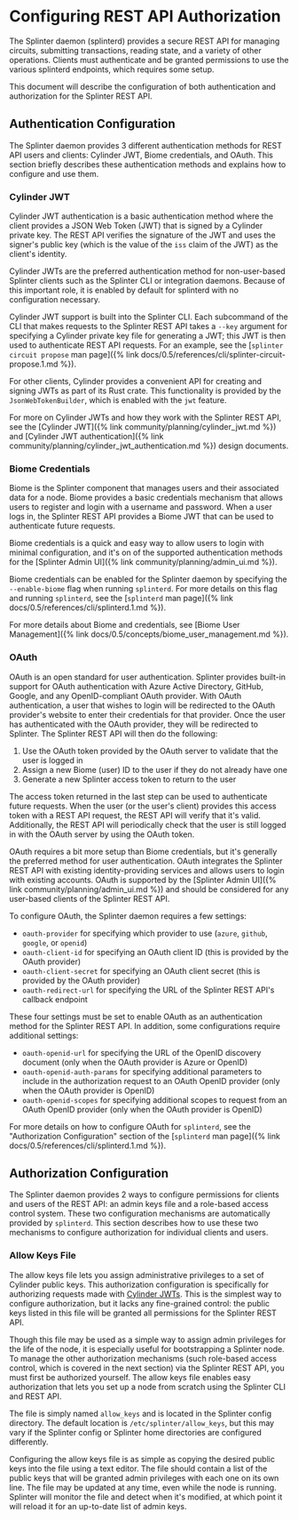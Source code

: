 # Configuring REST API Authorization
<!--
  Copyright 2018-2020 Cargill Incorporated
  Licensed under Creative Commons Attribution 4.0 International License
  https://creativecommons.org/licenses/by/4.0/
-->

The Splinter daemon (splinterd) provides a secure REST API for managing
circuits, submitting transactions, reading state, and a variety of other
operations. Clients must authenticate and be granted permissions to use the
various splinterd endpoints, which requires some setup.

This document will describe the configuration of both authentication and
authorization for the Splinter REST API.

## Authentication Configuration

The Splinter daemon provides 3 different authentication methods for REST API
users and clients: Cylinder JWT, Biome credentials, and OAuth. This section
briefly describes these authentication methods and explains how to configure and
use them.

### Cylinder JWT

Cylinder JWT authentication is a basic authentication method where the client
provides a JSON Web Token (JWT) that is signed by a Cylinder private key. The
REST API verifies the signature of the JWT and uses the signer's public key
(which is the value of the `iss` claim of the JWT) as the client's identity.

Cylinder JWTs are the preferred authentication method for non-user-based
Splinter clients such as the Splinter CLI or integration daemons. Because of
this important role, it is enabled by default for splinterd with no
configuration necessary.

Cylinder JWT support is built into the Splinter CLI. Each subcommand of the CLI
that makes requests to the Splinter REST API takes a `--key` argument for
specifying a Cylinder private key file for generating a JWT; this JWT is then
used to authenticate REST API requests. For an example, see the
[`splinter circuit propose` man page]({% link
docs/0.5/references/cli/splinter-circuit-propose.1.md %}).

For other clients, Cylinder provides a convenient API for creating and signing
JWTs as part of its Rust crate. This functionality is provided by the
`JsonWebTokenBuilder`, which is enabled with the `jwt` feature.

For more on Cylinder JWTs and how they work with the Splinter REST API, see the
[Cylinder JWT]({% link community/planning/cylinder_jwt.md %}) and
[Cylinder JWT authentication]({% link
community/planning/cylinder_jwt_authentication.md %}) design documents.

### Biome Credentials

Biome is the Splinter component that manages users and their associated data for
a node. Biome provides a basic credentials mechanism that allows users to
register and login with a username and password. When a user logs in, the
Splinter REST API provides a Biome JWT that can be used to authenticate future
requests.

Biome credentials is a quick and easy way to allow users to login with minimal
configuration, and it's on of the supported authentication methods for the
[Splinter Admin UI]({% link community/planning/admin_ui.md %}).

Biome credentials can be enabled for the Splinter daemon by specifying the
`--enable-biome` flag when running `splinterd`. For more details on this flag
and running `splinterd`, see the
[`splinterd` man page]({% link docs/0.5/references/cli/splinterd.1.md %}).

For more details about Biome and credentials, see
[Biome User Management]({% link docs/0.5/concepts/biome_user_management.md %}).

### OAuth

OAuth is an open standard for user authentication. Splinter provides built-in
support for OAuth authentication with Azure Active Directory, GitHub, Google,
and any OpenID-compliant OAuth provider. With OAuth authentication, a user that
wishes to login will be redirected to the OAuth provider's website to enter
their credentials for that provider. Once the user has authenticated with the
OAuth provider, they will be redirected to Splinter. The Splinter REST API will
then do the following:

1. Use the OAuth token provided by the OAuth server to validate that the user is
   logged in
1. Assign a new Biome (user) ID to the user if they do not already have one
1. Generate a new Splinter access token to return to the user

The access token returned in the last step can be used to authenticate future
requests. When the user (or the user's client) provides this access token with a
REST API request, the REST API will verify that it's valid. Additionally, the
REST API will periodically check that the user is still logged in with the OAuth
server by using the OAuth token.

OAuth requires a bit more setup than Biome credentials, but it's generally the
preferred method for user authentication. OAuth integrates the Splinter REST
API with existing identity-providing services and allows users to login with
existing accounts. OAuth is supported by the
[Splinter Admin UI]({% link community/planning/admin_ui.md %}) and should be
considered for any user-based clients of the Splinter REST API.

To configure OAuth, the Splinter daemon requires a few settings:

* `oauth-provider` for specifying which provider to use (`azure`, `github`,
  `google`, or `openid`)
* `oauth-client-id` for specifying an OAuth client ID (this is provided by the
  OAuth provider)
* `oauth-client-secret` for specifying an OAuth client secret (this is provided
  by the OAuth provider)
* `oauth-redirect-url` for specifying the URL of the Splinter REST API's
  callback endpoint

These four settings must be set to enable OAuth as an authentication method for
the Splinter REST API. In addition, some configurations require additional
settings:

* `oauth-openid-url` for specifying the URL of the OpenID discovery document
  (only when the OAuth provider is Azure or OpenID)
* `oauth-openid-auth-params` for specifying additional parameters to include in
  the authorization request to an OAuth OpenID provider (only when the OAuth
  provider is OpenID)
* `oauth-openid-scopes` for specifying additional scopes to request from an
  OAuth OpenID provider (only when the OAuth provider is OpenID)

For more details on how to configure OAuth for `splinterd`, see the
"Authorization Configuration" section of the
[`splinterd` man page]({% link docs/0.5/references/cli/splinterd.1.md %}).

## Authorization Configuration

The Splinter daemon provides 2 ways to configure permissions for clients and
users of the REST API: an admin keys file and a role-based access control
system. These two configuration mechanisms are automatically provided by
`splinterd`. This section describes how to use these two mechanisms to configure
authorization for individual clients and users.

### Allow Keys File

The allow keys file lets you assign administrative privileges to a set of
Cylinder public keys. This authorization configuration is specifically for
authorizing requests made with [Cylinder JWTs](#cylinder-jwt). This is the
simplest way to configure authorization, but it lacks any fine-grained control:
the public keys listed in this file will be granted all permissions for the
Splinter REST API.

Though this file may be used as a simple way to assign admin privileges for the
life of the node, it is especially useful for bootstrapping a Splinter node. To
manage the other authorization mechanisms (such role-based access control, which
is covered in the next section) via the Splinter REST API, you must first be
authorized yourself. The allow keys file enables easy authorization that lets
you set up a node from scratch using the Splinter CLI and REST API.

The file is simply named `allow_keys` and is located in the Splinter config
directory. The default location is `/etc/splinter/allow_keys`, but this may vary
if the Splinter config or Splinter home directories are configured differently.

Configuring the allow keys file is as simple as copying the desired public keys
into the file using a text editor. The file should contain a list of the public
keys that will be granted admin privileges with each one on its own line. The
file may be updated at any time, even while the node is running. Splinter will
monitor the file and detect when it's modified, at which point it will reload it
for an up-to-date list of admin keys.
